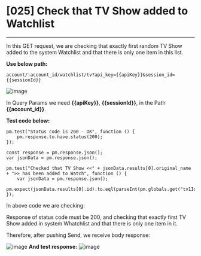 # [025] Check that TV Show added to Watchlist
___

In this GET request, we are checking that exactly first random TV Show added to the system Watchlist and that there is only one item in this list.

__Use below path:__
```
account/:account_id/watchlist/tv?api_key={{apiKey}}&session_id={{sessionId}}
```
![image](https://user-images.githubusercontent.com/122685448/231022152-ea96374c-dece-4647-9ae7-4966a89ac743.png)

In Query Params we need __{{apiKey}}__, __{{sessionId}}__, in the Path __{{account_id}}__.

__Test code below:__
```
pm.test("Status code is 200 - OK", function () {
    pm.response.to.have.status(200);
});

const response = pm.response.json();
var jsonData = pm.response.json();

pm.test("Checked that TV Show <<" + jsonData.results[0].original_name + ">> has been added to Watch", function () {
    var jsonData = pm.response.json();
    pm.expect(jsonData.results[0].id).to.eql(parseInt(pm.globals.get("tv1Id")));
});
```

In above code we are checking:

Response of status code must be 200, and checking that exactly first TV Show added in system Whatchlist and that there is only one item in it.

Therefore, after pushing Send, we receive body response:
 
![image](https://user-images.githubusercontent.com/122685448/231022174-ca67daff-e489-43da-b0fd-35670b95d179.png)
__And test response:__
![image](https://user-images.githubusercontent.com/122685448/231022184-1ac62a50-4752-46cc-934f-99ddbd2f45cf.png)


